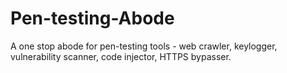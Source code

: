 # Pen-testing-Abode
A one stop abode for pen-testing tools - web crawler, keylogger, vulnerability scanner, code injector, HTTPS bypasser.
